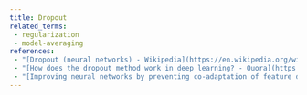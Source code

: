 ```yaml
---
title: Dropout
related_terms:
 - regularization
 - model-averaging
references:
 - "[Dropout (neural networks) - Wikipedia](https://en.wikipedia.org/wiki/Dropout_(neural_networks))"
 - "[How does the dropout method work in deep learning? - Quora](https://www.quora.com/How-does-the-dropout-method-work-in-deep-learning)"
 - "[Improving neural networks by preventing co-adaptation of feature detectors](https://arxiv.org/abs/1207.0580)"
---
```

